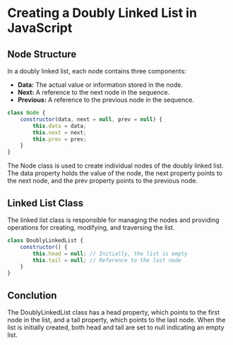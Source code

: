 # Creating a Doubly Linked List in JavaScript

## Node Structure
In a doubly linked list, each node contains three components:
- **Data:** The actual value or information stored in the node.
- **Next:** A reference to the next node in the sequence.
- **Previous:** A reference to the previous node in the sequence.

```javascript
class Node {
    constructor(data, next = null, prev = null) {
        this.data = data;
        this.next = next;
        this.prev = prev;
    }
}
```
The Node class is used to create individual nodes of the doubly linked list. The data property holds the value of the node, the next property points to the next node, and the prev property points to the previous node.

## Linked List Class
The linked list class is responsible for managing the nodes and providing operations for creating, modifying, and traversing the list.

```javascript
class DoublyLinkedList {
    constructor() {
        this.head = null; // Initially, the list is empty
        this.tail = null; // Reference to the last node
    }
}
```
## Conclution
The DoublyLinkedList class has a head property, which points to the first node in the list, and a tail property, which points to the last node. When the list is initially created, both head and tail are set to null indicating an empty list.